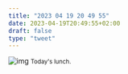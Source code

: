 ```yaml
---
title: "2023 04 19 20 49 55"
date: 2023-04-19T20:49:55+02:00
draft: false
type: "tweet"
---
```


![img](/img/IMG_2903.JPG)
<small>Today's lunch.</small>
